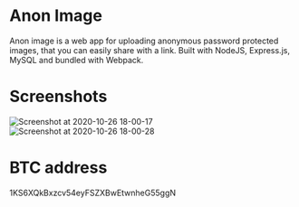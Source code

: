 # Anon Image

Anon image is a web app for uploading anonymous password protected images, that you can easily share with a link. Built with NodeJS, Express.js, MySQL and bundled with Webpack.

# Screenshots
![Screenshot at 2020-10-26 18-00-17](https://user-images.githubusercontent.com/29873078/97197071-e09f7c80-17b5-11eb-9c01-b775353f8149.png)
![Screenshot at 2020-10-26 18-00-28](https://user-images.githubusercontent.com/29873078/97197065-df6e4f80-17b5-11eb-9f0f-f859d6e7726d.png)

# BTC address
1KS6XQkBxzcv54eyFSZXBwEtwnheG55ggN